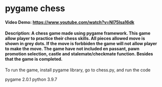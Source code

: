﻿
# pygame chess
#### Video Demo: https://www.youtube.com/watch?v=Nl75Isa16dk
#### Description: A chess game made using pygame framework. This game allow player to practice their chess skills. All pieces allowed move is shown in grey dots. If the move is forbbiden the game will not allow player to make the move. The game have not included en passant, pawn promotion selection, castle and stalemate/checkmate function. Besides that the game is completed.

To run the game, install pygame library, go to chess.py, and run the code

pygame 2.0.1
python 3.9.7
